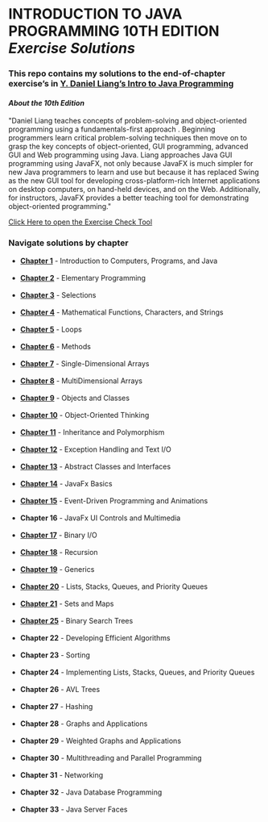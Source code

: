 # INTRODUCTION TO JAVA PROGRAMMING 10TH EDITION  <br> _Exercise Solutions_ 

### This repo contains my solutions to the end-of-chapter exercise’s in <a href="https://www.amazon.com/Intro-Java-Programming-Comprehensive-Version/dp/0133761312">Y. Daniel Liang’s Intro to Java Programming</a>

#### _About the 10th Edition_ 
"Daniel Liang teaches concepts of problem-solving and object-oriented programming using a fundamentals-first approach
. Beginning programmers learn critical problem-solving techniques then move on to grasp the key concepts of object-oriented, GUI programming, advanced GUI and Web programming using Java. Liang approaches Java GUI programming using JavaFX, not only because JavaFX is much simpler for new Java programmers to learn and use but because it has replaced Swing as the new GUI tool for developing cross-platform-rich Internet applications on desktop computers, on hand-held devices, and on the Web. Additionally, for instructors, JavaFX provides a better teaching tool for demonstrating object-oriented programming."

[Click Here to open the Exercise Check Tool](https://liveexample.pearsoncmg.com/CheckExercise/faces/CheckExercise.xhtml?chapter=1&programName=Exercise01_01)

### Navigate solutions by chapter
<ul>
		<li><a href="https://github.com/HarryDulaney/intro-to-java-programming/tree/master/src/ch_01"><strong>Chapter 1</strong></a> - Introduction to Computers, Programs, and Java</li><br>
		<li><a href="https://github.com/HarryDulaney/intro-to-java-programming/tree/master/src/ch_02"><strong>Chapter 2</strong></a> - Elementary Programming</li><br>
		<li><a href="https://github.com/HarryDulaney/intro-to-java-programming/tree/master/src/ch_03"><strong>Chapter 3</strong></a> - Selections</li><br>
		<li><a href="https://github.com/HarryDulaney/intro-to-java-programming/tree/master/src/ch_04"><strong>Chapter 4</strong></a> - Mathematical Functions, Characters, and Strings</li><br>
		<li><a href="https://github.com/HarryDulaney/intro-to-java-programming/tree/master/src/ch_05"><strong>Chapter 5</strong></a> - Loops</li><br>
		<li><a href="https://github.com/HarryDulaney/intro-to-java-programming/tree/master/src/ch_06"><strong>Chapter 6</strong></a> - Methods</li><br>
		<li><a href="https://github.com/HarryDulaney/intro-to-java-programming/tree/master/src/ch_07"><strong>Chapter 7</strong></a> - Single-Dimensional Arrays</li><br>
		<li><a href="https://github.com/HarryDulaney/intro-to-java-programming/tree/master/src/ch_08"><strong>Chapter 8</strong></a> - MultiDimensional Arrays</li><br>
		<li><a href="https://github.com/HarryDulaney/intro-to-java-programming/tree/master/src/ch_09"><strong>Chapter 9</strong></a> - Objects and Classes</li><br>
		<li><a href="https://github.com/HarryDulaney/intro-to-java-programming/tree/master/src/ch_10"><strong>Chapter 10</strong></a> - Object-Oriented Thinking</li><br>
		<li><a href="https://github.com/HarryDulaney/intro-to-java-programming/tree/master/src/ch_11"><strong>Chapter 11</strong></a> - Inheritance and Polymorphism</li><br>
		<li><a href="https://github.com/HarryDulaney/intro-to-java-programming/tree/master/src/ch_12"><strong>Chapter 12</strong></a> - Exception Handling and Text I/O</li><br>
		<li><a href="https://github.com/HarryDulaney/intro-to-java-programming/tree/master/src/ch_13"><strong>Chapter 13</strong></a> - Abstract Classes and Interfaces</li><br>
		<li><a href="https://github.com/HarryDulaney/intro-to-java-programming/tree/master/src/ch_14"><strong>Chapter 14</strong></a> - JavaFx Basics</li><br>
		<li><a href="https://github.com/HarryDulaney/intro-to-java-programming/tree/master/src/ch_15"><strong>Chapter 15</strong></a> - Event-Driven Programming and Animations</li><br>
		<li><strong>Chapter 16</strong> - JavaFx UI Controls and Multimedia</li><br>
		<li><a href="https://github.com/HarryDulaney/intro-to-java-programming/tree/master/src/ch_17"><strong>Chapter 17</strong></a> - Binary I/O</li><br>
		<li><a href="https://github.com/HarryDulaney/intro-to-java-programming/tree/master/src/ch_18"><strong>Chapter 18</strong></a> - Recursion</li><br>
		<li><a href="https://github.com/HarryDulaney/intro-to-java-programming/tree/master/src/ch_19"><strong>Chapter 19</strong></a> - Generics</li><br>
		<li><a href="https://github.com/HarryDulaney/intro-to-java-programming/tree/master/src/ch_20"><strong>Chapter 20</strong></a> - Lists, Stacks, Queues, and Priority Queues</li><br>
		<li><a href="https://github.com/HarryDulaney/intro-to-java-programming/tree/master/src/ch_21"><strong>Chapter 21</strong></a> - Sets and Maps</li><br>
		<li><a href="https://github.com/HarryDulaney/intro-to-java-programming/tree/master/src/ch_25"><strong>Chapter 25</strong></a> - Binary Search Trees </li><br>
		<li><!--<a href="https://github.com/HarryDulaney/java-programming-daniel-liang-10th/tree/master/src/">--><strong>Chapter 22</strong><!--</a>--> - Developing Efficient Algorithms</li><br>
		<li><!--<a href="https://github.com/HarryDulaney/java-programming-daniel-liang-10th/tree/master/src/">--><strong>Chapter 23</strong><!--</a>--> - Sorting</li><br>
		<li><!--<a href="https://github.com/HarryDulaney/java-programming-daniel-liang-10th/tree/master/src/">--><strong>Chapter 24</strong><!--</a>--> - Implementing Lists, Stacks, Queues, and Priority Queues</li><br>
		<li><!--<a href="https://github.com/HarryDulaney/java-programming-daniel-liang-10th/tree/master/src/">--><strong>Chapter 26</strong><!--</a>--> - AVL Trees </li><br>
		<li><!--<a href="https://github.com/HarryDulaney/java-programming-daniel-liang-10th/tree/master/src/">--><strong>Chapter 27</strong><!--</a>--> - Hashing</li><br>
		<li><!--<a href="https://github.com/HarryDulaney/java-programming-daniel-liang-10th/tree/master/src/">--><strong>Chapter 28</strong><!--</a>--> - Graphs and Applications</li><br>
		<li><!--<a href="https://github.com/HarryDulaney/java-programming-daniel-liang-10th/tree/master/src/">--><strong>Chapter 29</strong><!--</a>--> - Weighted Graphs and Applications </li><br>
		<li><!--<a href="https://github.com/HarryDulaney/java-programming-daniel-liang-10th/tree/master/src/">--><strong>Chapter 30</strong><!--</a>--> - Multithreading and Parallel Programming</li><br>
		<li><!--<a href="https://github.com/HarryDulaney/java-programming-daniel-liang-10th/tree/master/src/">--><strong>Chapter 31</strong><!--</a>--> - Networking </li><br>
		<li><!--<a href="https://github.com/HarryDulaney/java-programming-daniel-liang-10th/tree/master/src/">--><strong>Chapter 32</strong><!--</a>--> - Java Database Programming</li><br>
		<li><!--<a href="https://github.com/HarryDulaney/java-programming-daniel-liang-10th/tree/master/src/">--><strong>Chapter 33</strong><!--</a>--> - Java Server Faces</li><br>
</ul>
